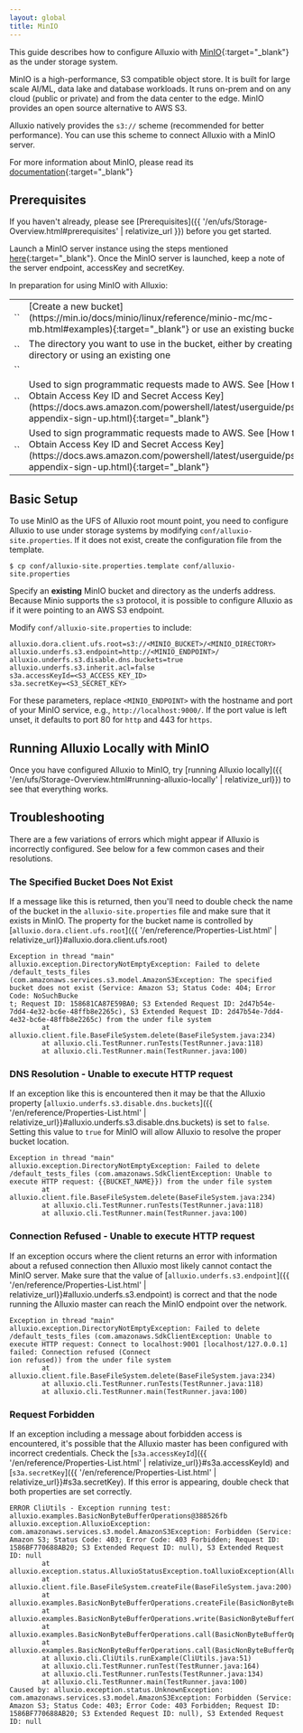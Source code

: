 ```yaml
---
layout: global
title: MinIO
---
```



This guide describes how to configure Alluxio with [MinIO](https://min.io/){:target="_blank"} as the
under storage system.

MinIO is a high-performance, S3 compatible object store. It is built for large scale AI/ML, data lake and database workloads. It runs on-prem and on any cloud (public or private) and from the data center to the edge. MinIO provides an open source alternative to AWS S3.

Alluxio natively provides the `s3://` scheme (recommended for better performance). You can use this scheme to connect Alluxio with a MinIO server.

For more information about MinIO, please read its [documentation](https://min.io/docs/minio/linux/index.html){:target="_blank"}

## Prerequisites

If you haven't already, please see [Prerequisites]({{ '/en/ufs/Storage-Overview.html#prerequisites' | relativize_url }}) before you get started.

Launch a MinIO server instance using the steps mentioned
[here](https://min.io/docs/minio/linux/index.html){:target="_blank"}. Once the MinIO server is launched, keep a note of the server endpoint, accessKey and secretKey.

In preparation for using MinIO with Alluxio:
<table class="table table-striped">
    <tr>
        <td markdown="span" style="width:30%">`<MINIO_BUCKET>`</td>
        <td markdown="span">[Create a new bucket](https://min.io/docs/minio/linux/reference/minio-mc/mc-mb.html#examples){:target="_blank"} or use an existing bucket</td>
    </tr>
    <tr>
        <td markdown="span" style="width:30%">`<MINIO_DIRECTORY>`</td>
        <td markdown="span">The directory you want to use in the bucket, either by creating a new directory or using an existing one</td>
    </tr>
    <tr>
        <td markdown="span" style="width:30%">`<MINIO_ENDPOINT>`</td>
        <td markdown="span"></td>
    </tr>
    <tr>
        <td markdown="span" style="width:30%">`<S3_ACCESS_KEY_ID>`</td>
        <td markdown="span">Used to sign programmatic requests made to AWS. See [How to Obtain Access Key ID and Secret Access Key](https://docs.aws.amazon.com/powershell/latest/userguide/pstools-appendix-sign-up.html){:target="_blank"}</td>
    </tr>
    <tr>
        <td markdown="span" style="width:30%">`<S3_SECRET_KEY>`</td>
        <td markdown="span">Used to sign programmatic requests made to AWS. See [How to Obtain Access Key ID and Secret Access Key](https://docs.aws.amazon.com/powershell/latest/userguide/pstools-appendix-sign-up.html){:target="_blank"}</td>
    </tr>
</table>

<!-- You should also note the directory you want to use in that bucket, either by creating
a new directory in the bucket or using an existing one.
For the purposes of this guide, the MinIO bucket name is called `MINIO_BUCKET`, and the directory in
that bucket is called `MINIO_DIRECTORY`. -->

## Basic Setup

To use MinIO as the UFS of Alluxio root mount point, you need to configure Alluxio to use under storage systems by modifying `conf/alluxio-site.properties`. If it does not exist, create the configuration file from the template.

```shell
$ cp conf/alluxio-site.properties.template conf/alluxio-site.properties
```

Specify an **existing** MinIO bucket and directory as the underfs address. Because Minio supports the `s3` protocol, it is possible to configure Alluxio as if it were pointing to an AWS S3 endpoint.

Modify `conf/alluxio-site.properties` to include:

```properties
alluxio.dora.client.ufs.root=s3://<MINIO_BUCKET>/<MINIO_DIRECTORY>
alluxio.underfs.s3.endpoint=http://<MINIO_ENDPOINT>/
alluxio.underfs.s3.disable.dns.buckets=true
alluxio.underfs.s3.inherit.acl=false
s3a.accessKeyId=<S3_ACCESS_KEY_ID>
s3a.secretKey=<S3_SECRET_KEY>
```

For these parameters, replace `<MINIO_ENDPOINT>` with the hostname and port of your MinIO service,
e.g., `http://localhost:9000/`.
If the port value is left unset, it defaults to port 80 for `http` and 443 for `https`.

## Running Alluxio Locally with MinIO

Once you have configured Alluxio to MinIO, try [running Alluxio locally]({{ '/en/ufs/Storage-Overview.html#running-alluxio-locally' | relativize_url}}) to see that everything works.

<!-- Format and start Alluxio with

```shell
$ ./bin/alluxio format
$ ./bin/alluxio-start.sh local
```

Verify Alluxio is running by navigating to [http://localhost:19999](http://localhost:19999) or by
examining the logs to ensure the process is running.

Then, to run tests using some basic Alluxio operations execute the following command:

```shell
$ ./bin/alluxio runTests
```

If there are no errors then MinIO is configured properly! -->

## Troubleshooting

There are a few variations of errors which might appear if Alluxio is incorrectly configured.
See below for a few common cases and their resolutions.

### The Specified Bucket Does Not Exist

If a message like this is returned, then you'll need to double check the name of the bucket in the
`alluxio-site.properties` file and make sure that it exists in MinIO.
The property for the bucket name is controlled by [`alluxio.dora.client.ufs.root`]({{ '/en/reference/Properties-List.html' | relativize_url}}#alluxio.dora.client.ufs.root)

```
Exception in thread "main" alluxio.exception.DirectoryNotEmptyException: Failed to delete /default_tests_files (com.amazonaws.services.s3.model.AmazonS3Exception: The specified bucket does not exist (Service: Amazon S3; Status Code: 404; Error Code: NoSuchBucke
t; Request ID: 158681CA87E59BA0; S3 Extended Request ID: 2d47b54e-7dd4-4e32-bc6e-48ffb8e2265c), S3 Extended Request ID: 2d47b54e-7dd4-4e32-bc6e-48ffb8e2265c) from the under file system
        at alluxio.client.file.BaseFileSystem.delete(BaseFileSystem.java:234)
        at alluxio.cli.TestRunner.runTests(TestRunner.java:118)
        at alluxio.cli.TestRunner.main(TestRunner.java:100)
```

### DNS Resolution - Unable to execute HTTP request

If an exception like this is encountered then it may be that the Alluxio property
[`alluxio.underfs.s3.disable.dns.buckets`]({{ '/en/reference/Properties-List.html' | relativize_url}}#alluxio.underfs.s3.disable.dns.buckets)
is set to `false`.
Setting this value to `true` for MinIO will allow Alluxio to resolve the proper bucket location.

```
Exception in thread "main" alluxio.exception.DirectoryNotEmptyException: Failed to delete /default_tests_files (com.amazonaws.SdkClientException: Unable to execute HTTP request: {{BUCKET_NAME}}) from the under file system
        at alluxio.client.file.BaseFileSystem.delete(BaseFileSystem.java:234)
        at alluxio.cli.TestRunner.runTests(TestRunner.java:118)
        at alluxio.cli.TestRunner.main(TestRunner.java:100)
```

### Connection Refused - Unable to execute HTTP request

If an exception occurs where the client returns an error with information about a refused connection
then Alluxio most likely cannot contact the MinIO server.
Make sure that the value of
[`alluxio.underfs.s3.endpoint`]({{ '/en/reference/Properties-List.html' | relativize_url}}#alluxio.underfs.s3.endpoint)
is correct and that the node running the Alluxio master can reach the MinIO endpoint over the
network.

```
Exception in thread "main" alluxio.exception.DirectoryNotEmptyException: Failed to delete /default_tests_files (com.amazonaws.SdkClientException: Unable to execute HTTP request: Connect to localhost:9001 [localhost/127.0.0.1] failed: Connection refused (Connect
ion refused)) from the under file system
        at alluxio.client.file.BaseFileSystem.delete(BaseFileSystem.java:234)
        at alluxio.cli.TestRunner.runTests(TestRunner.java:118)
        at alluxio.cli.TestRunner.main(TestRunner.java:100)
```

### Request Forbidden

If an exception including a message about forbidden access is encountered, it's possible that the
Alluxio master has been configured with incorrect credentials.
Check the [`s3a.accessKeyId`]({{ '/en/reference/Properties-List.html' | relativize_url}}#s3a.accessKeyId)
and [`s3a.secretKey`]({{ '/en/reference/Properties-List.html' | relativize_url}}#s3a.secretKey).
If this error is appearing, double check that both properties are set correctly.

```
ERROR CliUtils - Exception running test: alluxio.examples.BasicNonByteBufferOperations@388526fb
alluxio.exception.AlluxioException: com.amazonaws.services.s3.model.AmazonS3Exception: Forbidden (Service: Amazon S3; Status Code: 403; Error Code: 403 Forbidden; Request ID: 1586BF770688AB20; S3 Extended Request ID: null), S3 Extended Request ID: null
        at alluxio.exception.status.AlluxioStatusException.toAlluxioException(AlluxioStatusException.java:111)
        at alluxio.client.file.BaseFileSystem.createFile(BaseFileSystem.java:200)
        at alluxio.examples.BasicNonByteBufferOperations.createFile(BasicNonByteBufferOperations.java:102)
        at alluxio.examples.BasicNonByteBufferOperations.write(BasicNonByteBufferOperations.java:85)
        at alluxio.examples.BasicNonByteBufferOperations.call(BasicNonByteBufferOperations.java:80)
        at alluxio.examples.BasicNonByteBufferOperations.call(BasicNonByteBufferOperations.java:49)
        at alluxio.cli.CliUtils.runExample(CliUtils.java:51)
        at alluxio.cli.TestRunner.runTest(TestRunner.java:164)
        at alluxio.cli.TestRunner.runTests(TestRunner.java:134)
        at alluxio.cli.TestRunner.main(TestRunner.java:100)
Caused by: alluxio.exception.status.UnknownException: com.amazonaws.services.s3.model.AmazonS3Exception: Forbidden (Service: Amazon S3; Status Code: 403; Error Code: 403 Forbidden; Request ID: 1586BF770688AB20; S3 Extended Request ID: null), S3 Extended Request ID: null
```
